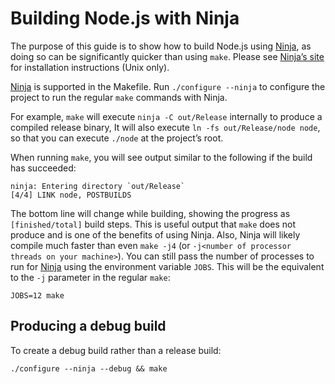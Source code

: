 Building Node.js with Ninja
===========================

The purpose of this guide is to show how to build Node.js using [Ninja](https://ninja-build.org/), as doing so can be significantly quicker than using `make`. Please see [Ninja’s site](https://ninja-build.org/) for installation instructions (Unix only).

[Ninja](https://ninja-build.org/) is supported in the Makefile. Run `./configure --ninja` to configure the project to run the regular `make` commands with Ninja.

For example, `make` will execute `ninja -C out/Release` internally to produce a compiled release binary, It will also execute `ln -fs out/Release/node node`, so that you can execute `./node` at the project’s root.

When running `make`, you will see output similar to the following if the build has succeeded:

    ninja: Entering directory `out/Release`
    [4/4] LINK node, POSTBUILDS

The bottom line will change while building, showing the progress as `[finished/total]` build steps. This is useful output that `make` does not produce and is one of the benefits of using Ninja. Also, Ninja will likely compile much faster than even `make -j4` (or `-j<number of processor threads on your machine>`). You can still pass the number of processes to run for [Ninja](https://ninja-build.org/) using the environment variable `JOBS`. This will be the equivalent to the `-j` parameter in the regular `make`:

    JOBS=12 make

Producing a debug build
-----------------------

To create a debug build rather than a release build:

    ./configure --ninja --debug && make
